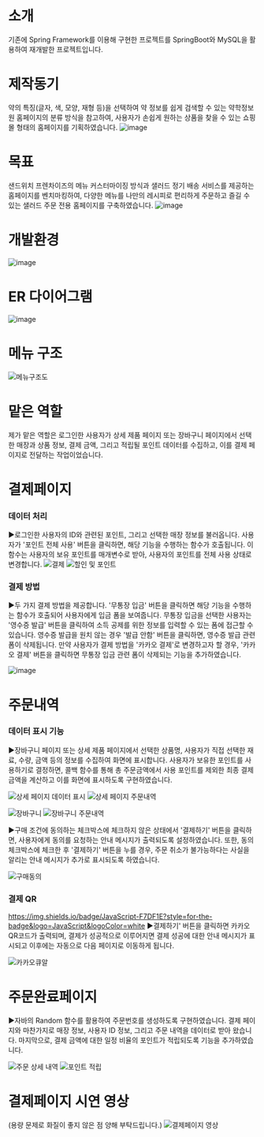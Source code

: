 # 소개
기존에 Spring Framework를 이용해 구현한 프로젝트를 SpringBoot와 MySQL을 활용하여 재개발한 프로젝트입니다.

# 제작동기
약의 특징(글자, 색, 모양, 재형 등)을 선택하여 약 정보를 쉽게 검색할 수 있는 약학정보원 홈페이지의 분류 방식을 참고하여, 사용자가 손쉽게 원하는 상품을 찾을 수 있는 쇼핑몰 형태의 홈페이지를 기획하였습니다.
![image](https://github.com/jiyooya/TIM/assets/127083635/a4c6707b-e926-4f9a-917d-8941ad519353)

# 목표
샌드위치 프렌차이즈의 메뉴 커스터마이징 방식과 샐러드 정기 배송 서비스를 제공하는 홈페이지를 벤치마킹하여, 다양한 메뉴를 나만의 레시피로 편리하게 주문하고 즐길 수 있는 샐러드 주문 전용 홈페이지를 구축하였습니다.
![image](https://github.com/jiyooya/TIM/assets/127083635/bd6a8bd2-c3f0-4e77-9a46-da84b0a16950)

# 개발환경
![image](https://github.com/jiyooya/TIM/assets/127083635/b5b98047-d3ce-41d6-885e-e8d97553dee1)

# ER 다이어그램
![image](https://github.com/jiyooya/TIM/assets/127083635/a7926940-a2c0-440e-b096-d9f452f72f5a)

# 메뉴 구조
![메뉴구조도](https://github.com/jiyooya/TIM/assets/127083635/a55e6c78-d3dd-4d31-93f1-3d4951fd206f)

# 맡은 역할
제가 맡은 역할은 로그인한 사용자가 상세 제품 페이지 또는 장바구니 페이지에서 선택한 매장과 상품 정보, 결제 금액, 그리고 적립될 포인트 데이터를 수집하고, 이를 결제 페이지로 전달하는 작업이었습니다.

# 결제페이지
### 데이터 처리
▶로그인한 사용자의 ID와 관련된 포인트, 그리고 선택한 매장 정보를 불러옵니다. 사용자가 '포인트 전체 사용' 버튼을 클릭하면, 해당 기능을 수행하는 함수가 호출됩니다. 이 함수는 사용자의 보유 포인트를 매개변수로 받아, 사용자의 포인트를 전체 사용 상태로 변경합니다.
![결제](https://github.com/jiyooya/TIM/assets/127083635/37a318d2-c855-4508-bd64-e84e4788b6d4)
![할인 및 포인트](https://github.com/jiyooya/TIM/assets/127083635/1f150935-dbc7-4f2f-8539-f108180db195)


### 결제 방법
▶두 가지 결제 방법을 제공합니다. '무통장 입금' 버튼을 클릭하면 해당 기능을 수행하는 함수가 호출되어 사용자에게 입금 폼을 보여줍니다. 무통장 입금을 선택한 사용자는 '영수증 발급' 버튼을 클릭하여 소득 공제를 위한 정보를 입력할 수 있는 폼에 접근할 수 있습니다. 영수증 발급을 원치 않는 경우 '발급 안함' 버튼을 클릭하면, 영수증 발급 관련 폼이 삭제됩니다. 만약 사용자가 결제 방법을 '카카오 결제'로 변경하고자 할 경우, '카카오 결제' 버튼을 클릭하면 무통장 입금 관련 폼이 삭제되는 기능을 추가하였습니다.


![image](https://github.com/jiyooya/TIM/assets/127083635/63fecc1f-72cb-41e6-a580-78464292fa4e)

# 주문내역
### 데이터 표시 기능
▶장바구니 페이지 또는 상세 제품 페이지에서 선택한 상품명, 사용자가 직접 선택한 재료, 수량, 금액 등의 정보를 수집하여 화면에 표시합니다. 사용자가 보유한 포인트를 사용하기로 결정하면, 콜백 함수를 통해 총 주문금액에서 사용 포인트를 제외한 최종 결제금액을 계산하고 이를 화면에 표시하도록 구현하였습니다.

![상세 페이지 데이터 표시](https://img.shields.io/badge/상세페이지데이터표시-D83B01?style=for-the-badge&logo=microsoft-office&logoColor=white)
![상세 페이지 주문내역](https://github.com/jiyooya/project/assets/127083635/ce18a732-703b-4d27-bc7c-1f9e5b8c89db)

![장바구니](https://img.shields.io/badge/장바구니페이지데이터표시-43853D?style=for-the-badge&logoColor=white)
![장바구니 주문내역](https://github.com/jiyooya/project/assets/127083635/ce4cc2d3-ce9d-439e-9073-1404e29e199b)

▶구매 조건에 동의하는 체크박스에 체크하지 않은 상태에서 '결제하기' 버튼을 클릭하면, 사용자에게 동의를 요청하는 안내 메시지가 출력되도록 설정하였습니다. 또한, 동의 체크박스에 체크한 후 '결제하기' 버튼을 누를 경우, 주문 취소가 불가능하다는 사실을 알리는 안내 메시지가 추가로 표시되도록 하였습니다.

![구매동의](https://github.com/jiyooya/TIM/assets/127083635/b447afa0-9c42-43fb-99ea-6a041a82c3be)

### 결제 QR
https://img.shields.io/badge/JavaScript-F7DF1E?style=for-the-badge&logo=JavaScript&logoColor=white
▶결제하기' 버튼을 클릭하면 카카오 QR코드가 출력되며, 결제가 성공적으로 이루어지면 결제 성공에 대한 안내 메시지가 표시되고 이후에는 자동으로 다음 페이지로 이동하게 됩니다.

![카카오큐알](https://github.com/jiyooya/project/assets/127083635/dc3aaa31-89c2-4771-9cc7-87f530d23dc2)

# 주문완료페이지
▶자바의 Random 함수를 활용하여 주문번호를 생성하도록 구현하였습니다. 결제 페이지와 마찬가지로 매장 정보, 사용자 ID 정보, 그리고 주문 내역을 데이터로 받아 왔습니다. 마지막으로, 결제 금액에 대한 일정 비율의 포인트가 적립되도록 기능을 추가하였습니다.

![주문 상세 내역](https://github.com/jiyooya/project/assets/127083635/93253aa7-fb48-44b6-9f68-2f6429fbef18)
![포인트 적립](https://github.com/jiyooya/project/assets/127083635/449602da-0639-40d1-8e42-e7911768093f)


# 결제페이지 시연 영상
(용량 문제로 화질이 좋지 않은 점 양해 부탁드립니다.)
![결제페이지 영상](https://github.com/jiyooya/TIM/assets/127083635/e51c6897-172c-43b1-92e4-954fab35d7fd)



